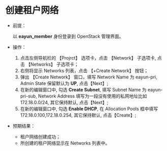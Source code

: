 # 创建租户网络

* 前提：

  以 **eayun_member** 身份登录到 OpenStack 管理界面。

* 操作：

  1. 点击左侧导航栏的 【Projrct】 选项卡，点击 【Network】 子选项卡, 点击 【Networks】 子选项卡；
  1. 右侧将显示 Networks 列表，点击 【+Create Network】 按钮；
  1. 弹出 【Create Network】 窗口，填写 Network Name 为 eayun-pri, Admin State 保留默认为 **UP**, 点击【Next】;
  1. 在新的编辑窗口中, 勾选 **Create Subnet**, 填写 Subnet Name 为 eayun-pri-sub, Network Address 填写为一段没有使用的私网地址比如 172.18.0.0/24, 其它保持默认, 点击【Next】;
  1. 在新的编辑窗口中, 勾选 **Enable DHCP**, 在 Allocation Pools 框中填写 172.18.0.100,172.18.0.254, 其它保持默认, 点击【Create】;

* 预期结果：

  * 租户网络创建成功；
  * 所创建的租户网络显示在 Networks 列表中。
